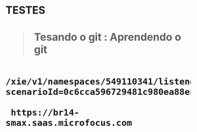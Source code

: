 <h1> TESTES <h1>

> Tesando o git : Aprendendo o git 


```

/xie/v1/namespaces/549110341/listener?scenarioId=0c6cca596729481c980ea88e8d7d04be&integrationId=36b6b4c5cae543d1ad9b0921e701bb28&authType=url&sig=AAGmVUMxI8nSnjkfc5fa5pye8MaQfPN3y7lNOEY1+bzGar3+bDB6imCtMj8wKitwpkbNB9VkmhfDHXX2Ukh+7aMsXN4aZubK38atp5IikoJtAQYEw6rQthUT3RUB6tfF

 https://br14-smax.saas.microfocus.com

```
